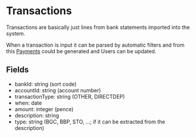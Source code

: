 Transactions
============

Transactions are basically just lines from bank statements imported
into the system.

When a transaction is input it can be parsed by automatic filters and
from this [Payments][] could be generated and Users can be updated.

Fields
------

 - bankId: string (sort code)
 - accountId: string (account number)
 - transactionType: string (OTHER, DIRECTDEP)
 - when: date
 - amount: integer (pence)
 - description: string
 - type: string (BGC, BBP, STO, ...; if it can be extracted from the description)

[Payments]: payments.md
